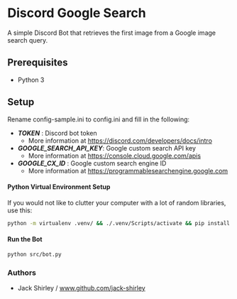 # Discord Google Search

A simple Discord Bot that retrieves the first image from a Google image search query. 

## Prerequisites

- Python 3

## Setup

Rename config-sample.ini to config.ini and fill in the following:

- ***TOKEN*** : Discord bot token
    - More information at https://discord.com/developers/docs/intro
- ***GOOGLE_SEARCH_API_KEY***: Google custom search API key
    - More information at https://console.cloud.google.com/apis
- ***GOOGLE_CX_ID*** : Google custom search engine ID
    - More information at https://programmablesearchengine.google.com

#### Python Virtual Environment Setup

If you would not like to clutter your computer with a lot of random libraries, use this:

```bash
python -m virtualenv .venv/ && ./.venv/Scripts/activate && pip install -r requirements.txt
```

#### Run the Bot

```bash
python src/bot.py
```


### Authors

- Jack Shirley / www.github.com/jack-shirley
